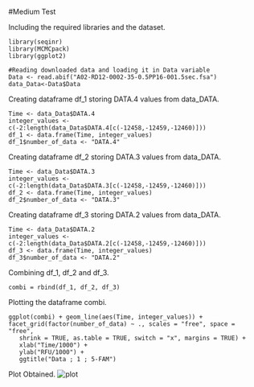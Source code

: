 #Medium Test

Including the required libraries and the dataset.
```
library(seqinr)
library(MCMCpack)
library(ggplot2)

#Reading downloaded data and loading it in Data variable
Data <- read.abif("A02-RD12-0002-35-0.5PP16-001.5sec.fsa")
data_Data<-Data$Data
```
Creating dataframe df_1 storing DATA.4 values from data_DATA.
```
Time <- data_Data$DATA.4
integer_values <- c(-2:length(data_Data$DATA.4[c(-12458,-12459,-12460)]))
df_1 <- data.frame(Time, integer_values)
df_1$number_of_data <- "DATA.4"
```
Creating dataframe df_2 storing DATA.3 values from data_DATA.
```
Time <- data_Data$DATA.3
integer_values <- c(-2:length(data_Data$DATA.3[c(-12458,-12459,-12460)]))
df_2 <- data.frame(Time, integer_values)
df_2$number_of_data <- "DATA.3"
```
Creating dataframe df_3 storing DATA.2 values from data_DATA.
```
Time <- data_Data$DATA.2
integer_values <- c(-2:length(data_Data$DATA.2[c(-12458,-12459,-12460)]))
df_3 <- data.frame(Time, integer_values)
df_3$number_of_data <- "DATA.2"
```
Combining df_1, df_2 and df_3.
```
combi = rbind(df_1, df_2, df_3)
```
Plotting the dataframe combi.
```
ggplot(combi) + geom_line(aes(Time, integer_values)) + facet_grid(factor(number_of_data) ~ ., scales = "free", space = "free", 
   shrink = TRUE, as.table = TRUE, switch = "x", margins = TRUE) + 
   xlab("Time/1000") + 
   ylab("RFU/1000") +
   ggtitle("Data ; 1 ; 5-FAM")
```
Plot Obtained.
![plot]()
